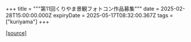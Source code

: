 +++
title = """第11回くりやま景観フォトコン作品募集"""
date = 2025-02-28T15:00:00.000Z
expiryDate = 2025-05-17T08:32:00.367Z
tags = ["kuriyama"]
+++


[[source]](https://www.town.kuriyama.hokkaido.jp/soshiki/48/663.html)

